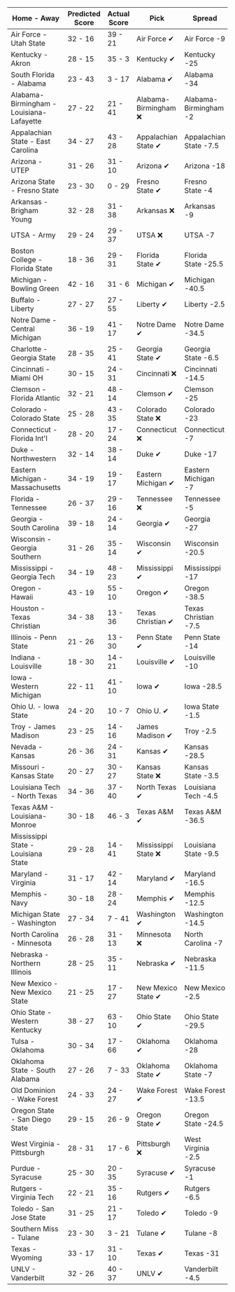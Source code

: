 Home - Away | Predicted Score | Actual Score | Pick | Spread | ATS Pick | O/U | O/U Pick
--- | --- | --- | --- | --- | --- | --- | ---
Air Force - Utah State | 32 - 16 | 39 - 21 | Air Force ✔ | Air Force -9 | Air Force ✔ | 45.5 | Over ✔
Kentucky - Akron | 28 - 15 | 35 - 3 | Kentucky ✔ | Kentucky -25 | Akron ❌ | 48.5 | Under ✔
South Florida - Alabama | 23 - 43 | 3 - 17 | Alabama ✔ | Alabama -34 | South Florida ✔ | 61 | Over ❌
Alabama-Birmingham - Louisiana-Lafayette | 27 - 22 | 21 - 41 | Alabama-Birmingham ❌ | Alabama-Birmingham -2 | Alabama-Birmingham ❌ | 60 | Under ❌
Appalachian State - East Carolina | 34 - 27 | 43 - 28 | Appalachian State ✔ | Appalachian State -7.5 | East Carolina ❌ | 48.5 | Over ✔
Arizona - UTEP | 31 - 26 | 31 - 10 | Arizona ✔ | Arizona -18 | UTEP ❌ | 57 | Over ❌
Arizona State - Fresno State | 23 - 30 | 0 - 29 | Fresno State ✔ | Fresno State -4 | Fresno State ✔ | 48 | Over ❌
Arkansas - Brigham Young | 32 - 28 | 31 - 38 | Arkansas ❌ | Arkansas -9 | Brigham Young ✔ | 48 | Over ✔
UTSA - Army | 29 - 24 | 29 - 37 | UTSA ❌ | UTSA -7 | Army ✔ | 42 | Over ✔
Boston College - Florida State | 18 - 36 | 29 - 31 | Florida State ✔ | Florida State -25.5 | Boston College ✔ | 48 | Over ✔
Michigan - Bowling Green | 42 - 16 | 31 - 6 | Michigan ✔ | Michigan -40.5 | Bowling Green ✔ | 53.5 | Over ❌
Buffalo - Liberty | 27 - 27 | 27 - 55 | Liberty ✔ | Liberty -2.5 | Buffalo ❌ | 54 | Over ✔
Notre Dame - Central Michigan | 36 - 19 | 41 - 17 | Notre Dame ✔ | Notre Dame -34.5 | Central Michigan ✔ | 51.5 | Over ✔
Charlotte - Georgia State | 28 - 35 | 25 - 41 | Georgia State ✔ | Georgia State -6.5 | Georgia State ✔ | 52 | Over ✔
Cincinnati - Miami OH | 30 - 15 | 24 - 31 | Cincinnati ❌ | Cincinnati -14.5 | Cincinnati ❌ | 44.5 | Over ✔
Clemson - Florida Atlantic | 32 - 21 | 48 - 14 | Clemson ✔ | Clemson -25 | Florida Atlantic ❌ | 51.5 | Over ✔
Colorado - Colorado State | 25 - 28 | 43 - 35 | Colorado State ❌ | Colorado -23 | Colorado State ✔ | 63 | Under ❌
Connecticut - Florida Int'l | 28 - 20 | 17 - 24 | Connecticut ❌ | Connecticut -7 | Connecticut ❌ | 43 | Over ❌
Duke - Northwestern | 32 - 14 | 38 - 14 | Duke ✔ | Duke -17 | Duke ✔ | 48 | Under ❌
Eastern Michigan - Massachusetts | 34 - 19 | 19 - 17 | Eastern Michigan ✔ | Eastern Michigan -7 | Eastern Michigan ❌ | 50 | Over ❌
Florida - Tennessee | 26 - 37 | 29 - 16 | Tennessee ❌ | Tennessee -5 | Tennessee ❌ | 57 | Over ❌
Georgia - South Carolina | 39 - 18 | 24 - 14 | Georgia ✔ | Georgia -27 | South Carolina ✔ | 54.5 | Over ❌
Wisconsin - Georgia Southern | 31 - 26 | 35 - 14 | Wisconsin ✔ | Wisconsin -20.5 | Georgia Southern ❌ | 65.5 | Under ✔
Mississippi - Georgia Tech | 34 - 19 | 48 - 23 | Mississippi ✔ | Mississippi -17 | Georgia Tech ❌ | 61.5 | Under ❌
Oregon - Hawaii | 43 - 19 | 55 - 10 | Oregon ✔ | Oregon -38.5 | Hawaii ❌ | 67.5 | Under ✔
Houston - Texas Christian | 34 - 38 | 13 - 36 | Texas Christian ✔ | Texas Christian -7.5 | Houston ❌ | 64 | Over ❌
Illinois - Penn State | 21 - 26 | 13 - 30 | Penn State ✔ | Penn State -14 | Illinois ❌ | 47.5 | Over ❌
Indiana - Louisville | 18 - 30 | 14 - 21 | Louisville ✔ | Louisville -10 | Louisville ❌ | 51 | Under ✔
Iowa - Western Michigan | 22 - 11 | 41 - 10 | Iowa ✔ | Iowa -28.5 | Western Michigan ❌ | 43.5 | Under ❌
Ohio U. - Iowa State | 24 - 20 | 10 - 7 | Ohio U. ✔ | Iowa State -1.5 | Ohio U. ✔ | 42 | Over ❌
Troy - James Madison | 23 - 25 | 14 - 16 | James Madison ✔ | Troy -2.5 | James Madison ✔ | 46.5 | Over ❌
Nevada - Kansas | 26 - 36 | 24 - 31 | Kansas ✔ | Kansas -28.5 | Nevada ✔ | 58 | Over ❌
Missouri - Kansas State | 20 - 27 | 30 - 27 | Kansas State ❌ | Kansas State -3.5 | Kansas State ❌ | 48 | Under ❌
Louisiana Tech - North Texas | 34 - 36 | 37 - 40 | North Texas ✔ | Louisiana Tech -4.5 | North Texas ✔ | 66.5 | Over ✔
Texas A&M - Louisiana-Monroe | 30 - 18 | 46 - 3 | Texas A&M ✔ | Texas A&M -36.5 | Louisiana-Monroe ❌ | 53.5 | Under ✔
Mississippi State - Louisiana State | 29 - 28 | 14 - 41 | Mississippi State ❌ | Louisiana State -9.5 | Mississippi State ❌ | 54 | Over ✔
Maryland - Virginia | 31 - 17 | 42 - 14 | Maryland ✔ | Maryland -16.5 | Virginia ❌ | 48.5 | Under ❌
Memphis - Navy | 30 - 18 | 28 - 24 | Memphis ✔ | Memphis -12.5 | Navy ✔ | 47 | Over ✔
Michigan State - Washington | 27 - 34 | 7 - 41 | Washington ✔ | Washington -14.5 | Michigan State ❌ | 57 | Over ❌
North Carolina - Minnesota | 26 - 28 | 31 - 13 | Minnesota ❌ | North Carolina -7 | Minnesota ❌ | 51 | Over ❌
Nebraska - Northern Illinois | 28 - 25 | 35 - 11 | Nebraska ✔ | Nebraska -11.5 | Northern Illinois ❌ | 42.5 | Over ✔
New Mexico - New Mexico State | 21 - 25 | 17 - 27 | New Mexico State ✔ | New Mexico -2.5 | New Mexico State ✔ | 52 | Under ✔
Ohio State - Western Kentucky | 38 - 27 | 63 - 10 | Ohio State ✔ | Ohio State -29.5 | Western Kentucky ❌ | 65 | Over ✔
Tulsa - Oklahoma | 30 - 34 | 17 - 66 | Oklahoma ✔ | Oklahoma -28 | Tulsa ❌ | 58.5 | Over ✔
Oklahoma State - South Alabama | 27 - 26 | 7 - 33 | Oklahoma State ✔ | Oklahoma State -7 | South Alabama ✔ | 49.5 | Over ❌
Old Dominion - Wake Forest | 24 - 33 | 24 - 27 | Wake Forest ✔ | Wake Forest -13.5 | Old Dominion ✔ | 60 | Under ✔
Oregon State - San Diego State | 29 - 15 | 26 - 9 | Oregon State ✔ | Oregon State -24.5 | San Diego State ✔ | 48.5 | Under ✔
West Virginia - Pittsburgh | 28 - 31 | 17 - 6 | Pittsburgh ❌ | West Virginia -2.5 | Pittsburgh ❌ | 48 | Over ❌
Purdue - Syracuse | 25 - 30 | 20 - 35 | Syracuse ✔ | Syracuse -1 | Syracuse ✔ | 56.5 | Under ✔
Rutgers - Virginia Tech | 22 - 21 | 35 - 16 | Rutgers ✔ | Rutgers -6.5 | Virginia Tech ❌ | 37.5 | Over ✔
Toledo - San Jose State | 31 - 25 | 21 - 17 | Toledo ✔ | Toledo -9 | San Jose State ✔ | 56.5 | Under ✔
Southern Miss - Tulane | 23 - 30 | 3 - 21 | Tulane ✔ | Tulane -8 | Southern Miss ❌ | 47.5 | Over ❌
Texas - Wyoming | 33 - 17 | 31 - 10 | Texas ✔ | Texas -31 | Wyoming ✔ | 48.5 | Over ❌
UNLV - Vanderbilt | 32 - 26 | 40 - 37 | UNLV ✔ | Vanderbilt -4.5 | UNLV ✔ | 56.5 | Over ✔
